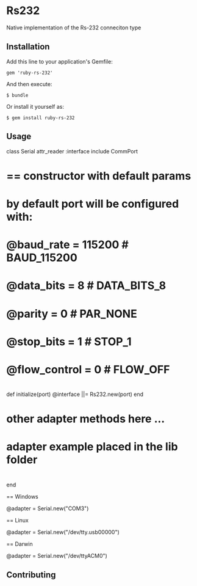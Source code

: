 # Rs232

Native implementation of the Rs-232 conneciton type

## Installation

Add this line to your application's Gemfile:

    gem 'ruby-rs-232'

And then execute:

    $ bundle

Or install it yourself as:

    $ gem install ruby-rs-232

## Usage


class Serial
  attr_reader :interface
  include CommPort

  # == constructor with default params
  #  by default port will be configured with:
  #
  #  @baud_rate = 115200  # BAUD_115200
  #  @data_bits = 8       # DATA_BITS_8
  #  @parity = 0          # PAR_NONE
  #  @stop_bits = 1       # STOP_1
  #  @flow_control = 0    # FLOW_OFF
  #
  #
  def initialize(port)
    @interface ||= Rs232.new(port)
  end
    
  #
  # other adapter methods here ...
  # 
  # adapter example placed in the lib folder
  #
   
end  

== Windows

@adapter = Serial.new("COM3") 

== Linux 

@adapter = Serial.new("/dev/tty.usb00000")

== Darwin

@adapter = Serial.new("/dev/ttyACM0")  



## Contributing
